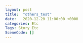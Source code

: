 ```yaml
---
layout: post
title:  "others_test"
date:   2020-12-20 11:00:00 +0000
categories: Etc
Tags: Story Etc
SceneCode: []
---
```

